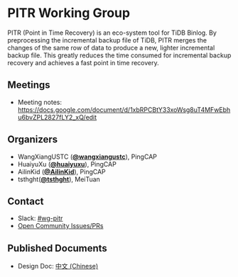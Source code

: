 # PITR Working Group

PITR (Point in Time Recovery) is an eco-system tool for TiDB Binlog. By preprocessing the incremental backup file of TiDB, PITR merges the changes of the same row of data to produce a new, lighter incremental backup file. This greatly reduces the time consumed for incremental backup recovery and achieves a fast point in time recovery.

## Meetings

* Meeting notes: https://docs.google.com/document/d/1xbRPCBtY33xoWsg8uT4MFwEbhu6bvZPL2827fLY2_xQ/edit

## Organizers

* WangXiangUSTC (**[@wangxiangustc](https://github.com/WangXiangUSTC)**), PingCAP
* HuaiyuXu (**[@huaiyuxu](https://github.com/XuHuaiyu)**), PingCAP
* AilinKid (**[@AilinKid](https://github.com/AilinKid)**), PingCAP
* tsthght(**[@tsthght](https://github.com/tsthght)**), MeiTuan

## Contact

- Slack: [#wg-pitr](https://tidbcommunity.slack.com/archives/CRH5594F8)
- [Open Community Issues/PRs](https://github.com/pingcap/community/issues/126)

## Published Documents

* Design Doc: [中文 (Chinese)](https://github.com/lvleiice/Better-PITR/blob/master/README.md)

